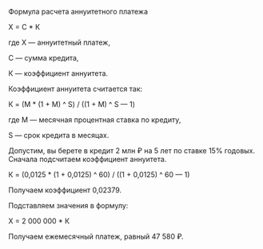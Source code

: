 Формула расчета аннуитетного платежа

Х = С \* К

где X — аннуитетный платеж,

С — сумма кредита,

К — коэффициент аннуитета.

Коэффициент аннуитета считается так:

К = (М \* (1 + М) ^ S) / ((1 + М) ^ S — 1)

где М — месячная процентная ставка по кредиту,

S — срок кредита в месяцах.

Допустим, вы берете в кредит 2 млн ₽ на 5 лет по ставке 15% годовых. Сначала подсчитаем коэффициент аннуитета.

К = (0,0125 \* (1 + 0,0125) ^ 60) / ((1 + 0,0125) ^ 60 — 1)

Получаем коэффициент 0,02379.

Подставляем значения в формулу:

Х = 2 000 000 \* К

Получаем ежемесячный платеж, равный 47 580 ₽.
